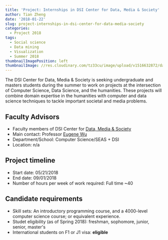 ```yaml
---
title: 'Project: Internships in DSI Center for Data, Media & Society'
author: Tian Zheng
date: '2018-01-22'
slug: project-internships-in-dsi-center-for-data-media-society
categories:
  - Project 2018
tags:
  - Social science
  - Data mining
  - Visualization
  - Summer 2018
thumbnailImagePosition: left
thumbnailImage: //res.cloudinary.com/tz33cu/image/upload/v1516632872/datamedia_lhp7zt.png
---
```

The DSI Center for Data, Media & Society is seeking undergraduate and masters students during the summer to work on projects at the intersection of Computer Science, Data Science, and the humanities.  These projects will combine domain expertise in the humanities with computer and data science techniques to tackle important societal and media problems.  

<!--more-->

## Faculty Advisors
+ Faculty members of DSI Center for [Data, Media & Society](http://datascience.columbia.edu/new-media)
+ Main contact: Professor [Eugene Wu](http://www.cs.columbia.edu/~ewu/)
+ Department/School: Computer Science/SEAS + DSI
+ Location: n/a

## Project timeline
+ Start date: 05/21/2018
+ End date: 09/01/2018
+ Number of hours per week of work required: Full time ~40

## Candidate requirements
+ Skill sets: An introductory programming course, and a 4000-level computer science course; or equivalent experience.
+ Studet eligibility  (as of Spring 2018): freshman, sophomore, junior, senior, master's
+ International students on F1 or J1 visa: **eligible**
